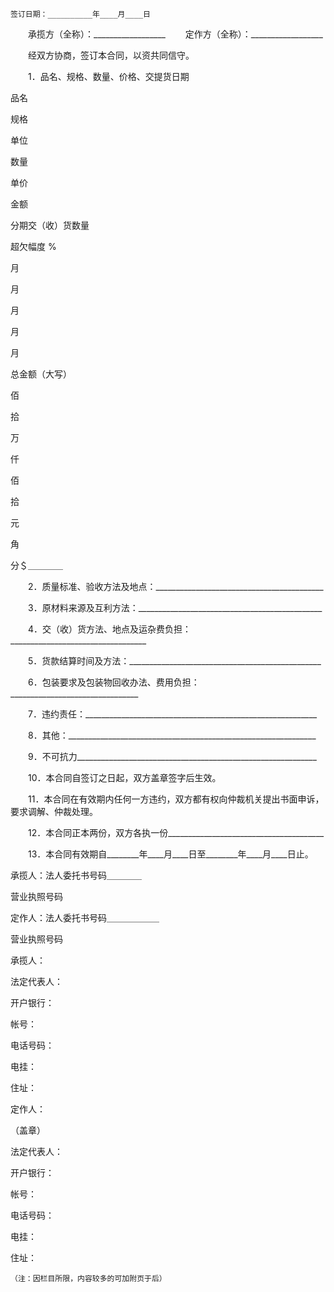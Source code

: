 
 


    签订日期：__________年____月____日 
　　承揽方（全称）：__________________ 
　　定作方（全称）：__________________
 
　　经双方协商，签订本合同，以资共同信守。


　　1．品名、规格、数量、价格、交提货日期




 

  

   

品名


   

规格


   

单位


   

数量


   

单价


   

金额


   

分期交（收）货数量


   

超欠幅度
%



  

  

   

月


   

月


   

月


   

月


   

月


  

  

   

 




   

 




   

 




   

 




   

 




   

 




   

 




   

 




   

 




   

 




   

 




   

 




  

  

   

 




   

 




   

 




   

 




   

 




   

 




   

 




   

 




   

 




   

 




   

 




   

 




  

  

   

 




   

 




   

 




   

 




   

 




   

 




   

 




   

 




   

 




   

 




   

 




   

 




  

  

   

总金额（大写）

  
佰
  
拾
  
万
  
仟
  
佰
  
拾
  
元
  
角
  
分＄＿＿＿＿



  

 




 
　　2．质量标准、验收方法及地点：__________________________________________





　　3．原材料来源及互利方法：______________________________________________
 
　　4．交（收）货方法、地点及运杂费负担：__________________________________


　　5．货款结算时间及方法：________________________________________________


　　6．包装要求及包装物回收办法、费用负担：________________________________


　　7．违约责任：__________________________________________________________
 
　　8．其他：______________________________________________________________
 
　　9．不可抗力____________________________________________________________


　　10．本合同自签订之日起，双方盖章签字后生效。
 
　　11．本合同在有效期内任何一方违约，双方都有权向仲裁机关提出书面申诉，要求调解、仲裁处理。
 
　　12．本合同正本两份，双方各执一份_______________________________________


　　13．本合同有效期自________年____月____日至________年____月____日止。
 







 

  

   

承揽人：法人委托书号码＿＿＿＿

营业执照号码


   

定作人：法人委托书号码＿＿＿＿＿＿

营业执照号码


  

  

   

承揽人：

法定代表人：

开户银行：

        
帐号：
      



电话号码：

        
电挂：
    



住址：

       




   

定作人：

          
（盖章）


法定代表人：

开户银行：

            
帐号：


电话号码：

            
电挂：


住址：


  

 







    （注：因栏目所限，内容较多的可加附页于后）
 


 

 
 
 
 
 
  


  
 

  


  


  
 
 
 
 

